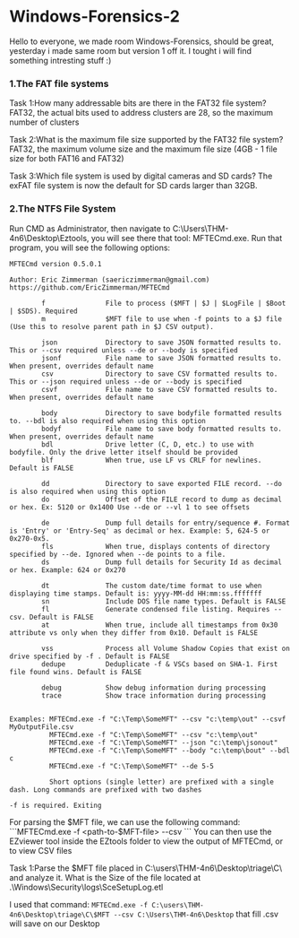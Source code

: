 # Windows-Forensics-2

Hello to everyone, we made room Windows-Forensics, should be great, yesterday i made same room but version 1 off it.
I tought i will find something intresting stuff :)


<h3>1.The FAT file systems</h3>

Task 1:How many addressable bits are there in the FAT32 file system?
FAT32, the actual bits used to address clusters are 28, so the maximum number of clusters

Task 2:What is the maximum file size supported by the FAT32 file system?
FAT32, the maximum volume size and the maximum file size (4GB - 1 file size for both FAT16 and FAT32)

Task 3:Which file system is used by digital cameras and SD cards?
The exFAT file system is now the default for SD cards larger than 32GB.


<h3>2.The NTFS File System</h3>
Run CMD as Administrator, then navigate to C:\Users\THM-4n6\Desktop\Eztools, you will see there that tool: MFTECmd.exe. Run that program, you will see the following options:

```
MFTECmd version 0.5.0.1

Author: Eric Zimmerman (saericzimmerman@gmail.com)
https://github.com/EricZimmerman/MFTECmd

        f               File to process ($MFT | $J | $LogFile | $Boot | $SDS). Required
        m               $MFT file to use when -f points to a $J file (Use this to resolve parent path in $J CSV output).

        json            Directory to save JSON formatted results to. This or --csv required unless --de or --body is specified
        jsonf           File name to save JSON formatted results to. When present, overrides default name
        csv             Directory to save CSV formatted results to. This or --json required unless --de or --body is specified
        csvf            File name to save CSV formatted results to. When present, overrides default name

        body            Directory to save bodyfile formatted results to. --bdl is also required when using this option
        bodyf           File name to save body formatted results to. When present, overrides default name
        bdl             Drive letter (C, D, etc.) to use with bodyfile. Only the drive letter itself should be provided
        blf             When true, use LF vs CRLF for newlines. Default is FALSE

        dd              Directory to save exported FILE record. --do is also required when using this option
        do              Offset of the FILE record to dump as decimal or hex. Ex: 5120 or 0x1400 Use --de or --vl 1 to see offsets

        de              Dump full details for entry/sequence #. Format is 'Entry' or 'Entry-Seq' as decimal or hex. Example: 5, 624-5 or 0x270-0x5.
        fls             When true, displays contents of directory specified by --de. Ignored when --de points to a file.
        ds              Dump full details for Security Id as decimal or hex. Example: 624 or 0x270

        dt              The custom date/time format to use when displaying time stamps. Default is: yyyy-MM-dd HH:mm:ss.fffffff
        sn              Include DOS file name types. Default is FALSE
        fl              Generate condensed file listing. Requires --csv. Default is FALSE
        at              When true, include all timestamps from 0x30 attribute vs only when they differ from 0x10. Default is FALSE

        vss             Process all Volume Shadow Copies that exist on drive specified by -f . Default is FALSE
        dedupe          Deduplicate -f & VSCs based on SHA-1. First file found wins. Default is FALSE

        debug           Show debug information during processing
        trace           Show trace information during processing


Examples: MFTECmd.exe -f "C:\Temp\SomeMFT" --csv "c:\temp\out" --csvf MyOutputFile.csv
          MFTECmd.exe -f "C:\Temp\SomeMFT" --csv "c:\temp\out"
          MFTECmd.exe -f "C:\Temp\SomeMFT" --json "c:\temp\jsonout"
          MFTECmd.exe -f "C:\Temp\SomeMFT" --body "c:\temp\bout" --bdl c
          MFTECmd.exe -f "C:\Temp\SomeMFT" --de 5-5

          Short options (single letter) are prefixed with a single dash. Long commands are prefixed with two dashes

-f is required. Exiting
```

For parsing the $MFT file, we can use the following command:  ```MFTECmd.exe -f <path-to-$MFT-file> --csv <path-to-save-results-in-csv>```
You can then use the EZviewer tool inside the EZtools folder to view the output of MFTECmd, or to view CSV files

Task 1:Parse the $MFT file placed in C:\users\THM-4n6\Desktop\triage\C\ and analyze it. What is the Size of the file located at .\Windows\Security\logs\SceSetupLog.etl

I used that command: ```MFTECmd.exe -f C:\users\THM-4n6\Desktop\triage\C\$MFT --csv C:\Users\THM-4n6\Desktop``` that fill .csv will save on our Desktop





